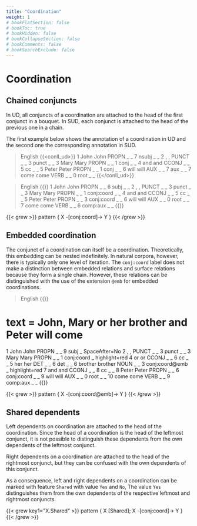 ```yaml
---
title: "Coordination"
weight: 1
# bookFlatSection: false
# bookToc: true
# bookHidden: false
# bookCollapseSection: false
# bookComments: false
# bookSearchExclude: false
---
```

# Coordination
## Chained conjuncts
In UD, all conjuncts of a coordination are attached to the head of the first conjunct in a bouquet. In SUD, each conjunct is attached to the head of the previous one in a chain.

The first example below shows the annotation of a coordination in UD and the second one the corresponding annotation in SUD.

> English 
{{<conll_ud>}}
1	John	John	PROPN	_	_	7	nsubj	_	_
2	,	,	PUNCT	_	_	3	punct	_	_
3	Mary	Mary	PROPN	_	_	1	conj	_	_
4	and	and	CCONJ	_	_	5	cc	_	_
5	Peter	Peter	PROPN	_	_	1	conj	_	_
6	will	will	AUX	_	_	7	aux	_	_
7	come	come	VERB	_	_	0	root	_	_
{{</conll_ud>}}

> English 
{{<conll>}}
1	John	John	PROPN	_	_	6	subj	_	_
2	,	,	PUNCT	_	_	3	punct	_	_
3	Mary	Mary	PROPN	_	_	1	conj:coord	_	_
4	and	and	CCONJ	_	_	5	cc	_	_
5	Peter	Peter	PROPN	_	_	3	conj:coord	_	_
6	will	will	AUX	_	_	0	root	_	_
7	come	come	VERB	_	_	6	comp:aux	_	_
{{</conll>}}

{{< grew >}}
pattern { X -[conj:coord]-> Y }
{{< /grew >}}

## Embedded coordination
The conjunct of a coordination can itself be a coordination. Theoretically, this embedding can be nested indefinitely. In natural corpora, however, there is typically only one level of iteration.
The `conj:coord` label does not make a distinction between embedded relations and surface relations because they form a single chain.
However, these relations can be distinguished with the use of the extension `@emb` for embedded coordinations.

> English 
{{<conll>}}
# text = John, Mary or her brother and Peter will come
1	John	John	PROPN	_	_	9	subj	_	SpaceAfter=No
2	,	,	PUNCT	_	_	3	punct	_	_
3	Mary	Mary	PROPN	_	_	1	conj:coord	_	highlight=red
4	or	or	CCONJ	_	_	6	cc	_	_
5	her	her	DET	_	_	6	det	_	_
6	brother	brother	NOUN	_	_	3	conj:coord@emb	_	highlight=red
7	and	and	CCONJ	_	_	8	cc	_	_
8	Peter	Peter	PROPN	_	_	6	conj:coord	_	_
9	will	will	AUX	_	_	0	root	_	_
10	come	come	VERB	_	_	9	comp:aux	_	_
{{</conll>}}

{{< grew >}}
pattern { X -[conj:coord@emb]-> Y }
{{< /grew >}}

## Shared dependents
Left dependents on coordination are attached to the head of the coordination. Since the head of a coordination is the head of the leftmost conjunct, it is not possible to distinguish these dependents from the own dependents of the leftmost conjunct.

Right dependents on a coordination are attached to the head of the rightmost conjunct, but they can be confused with the own dependents of this conjunct.

As a consequence, left and right dependents on a coordination can be marked with feature `Shared` with value `Yes` and `No`,
The value `Yes` distinguishes them from the own dependents of the respective leftmost and rightmost conjuncts.

{{< grew key1="X.Shared" >}}
pattern { X [Shared]; X -[conj:coord]-> Y }
{{< /grew >}}
